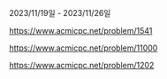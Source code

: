 2023/11/19일 - 2023/11/26일

https://www.acmicpc.net/problem/1541

https://www.acmicpc.net/problem/11000

https://www.acmicpc.net/problem/1202

